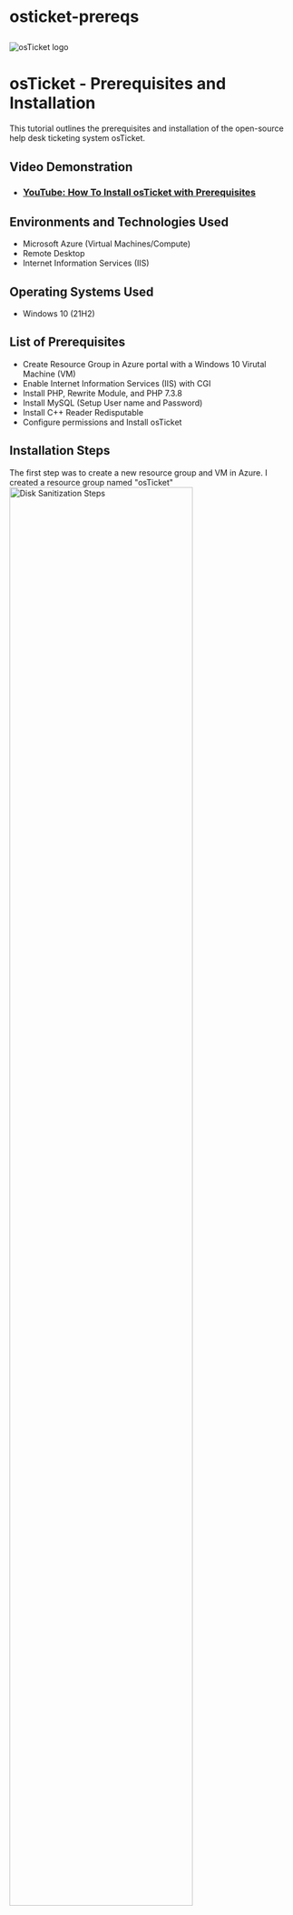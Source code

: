 # osticket-prereqs<p align="center">
<img src="https://i.imgur.com/Clzj7Xs.png" alt="osTicket logo"/>
</p>

<h1>osTicket - Prerequisites and Installation</h1>
This tutorial outlines the prerequisites and installation of the open-source help desk ticketing system osTicket.<br />


<h2>Video Demonstration</h2>

- ### [YouTube: How To Install osTicket with Prerequisites](https://www.youtube.com)

<h2>Environments and Technologies Used</h2>

- Microsoft Azure (Virtual Machines/Compute)
- Remote Desktop
- Internet Information Services (IIS)

<h2>Operating Systems Used </h2>

- Windows 10</b> (21H2)

<h2>List of Prerequisites</h2>

- Create Resource Group in Azure portal with a Windows 10 Virutal Machine (VM)
- Enable Internet Information Services (IIS) with CGI
- Install PHP, Rewrite Module, and PHP 7.3.8
- Install MySQL (Setup User name and Password)
- Install C++ Reader Redisputable
- Configure permissions and Install osTicket

<h2>Installation Steps</h2>

<p>
The first step was to create a new resource group and VM in Azure. I created a resource group named "osTicket"
<img src="https://i.imgur.com/PypD19T.png" height="80%" width="80%" alt="Disk Sanitization Steps"/>

Inside that resource group I created a Windows 10 VM and named it "VM-osTicket".
<img src="https://i.imgur.com/oY6Yx6Z.png" height="80%" width="80%" alt="Disk Sanitization Steps"/>
</p>
<br />

<p>
Next, enabled IIS with CGI performing the following steps: open the Control Panel, select run, click Programs, click "turn windows features on or off"; then find "Internet Information Services", select it and expand it, expand "World Wide Web Services", expand "Application Development Features", find CGI and enable it, then click "OK".
<img src="https://i.imgur.com/h2ESx4C.png" height="80%" width="80%" alt="Disk Sanitization Steps"/>
</p>
<br />

<p>
Next, install PHP Manager for IIS.
<img src="https://i.imgur.com/2YLUyK1.png" height="80%" width="80%" alt="Disk Sanitization Steps"/>

Then, install Rewrite Module
<img src="https://i.imgur.com/sMQryjQ.png" height="80%" width="80%" alt="Disk Sanitization Steps"/> 
  
Finally, install PHP 7.3.8
  
<img src="https://i.imgur.com/umYHJxg.png" height="80%" width="80%" alt="Disk Sanitization Steps"/>
</p>
<br />
